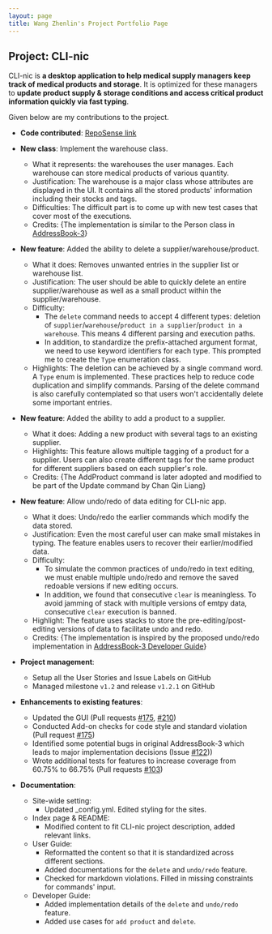 ```yaml
---
layout: page
title: Wang Zhenlin's Project Portfolio Page
---
```


## Project: CLI-nic

CLI-nic is **a desktop application to help medical supply managers keep track of medical products and storage**.
It is optimized for these managers to **update product supply & storage conditions and access critical product information quickly via fast typing**.

Given below are my contributions to the project.

* **Code contributed**: [RepoSense link](https://nus-cs2103-ay2021s1.github.io/tp-dashboard/#breakdown=true&search=criss-wang)

* **New class**: Implement the warehouse class.
  * What it represents: the warehouses the user manages. Each warehouse can store medical products of various quantity.
  * Justification: The warehouse is a major class whose attributes are displayed in the UI. It contains all the stored products' information including their stocks and tags.
  * Difficulties: The difficult part is to come up with new test cases that cover most of the executions.
  * Credits: {The implementation is similar to the Person class in [AddressBook-3](https://se-education.org/addressbook-level3/)}

* **New feature**: Added the ability to delete a supplier/warehouse/product.
  * What it does: Removes unwanted entries in the supplier list or warehouse list.
  * Justification: The user should be able to quickly delete an entire supplier/warehouse as well as a small product within the supplier/warehouse.
  * Difficulty:
    * The `delete` command needs to accept 4 different types: deletion of `supplier`/`warehouse`/`product in a supplier`/`product in a warehouse`. This means 4 different parsing and execution paths.
    * In addition, to standardize the prefix-attached argument format, we need to use keyword identifiers for each type. This prompted me to create the `Type` enumeration class.
  * Highlights: The deletion can be achieved by a single command word. A `Type` enum is implemented. These practices help to reduce code duplication and simplify commands.
  Parsing of the delete command is also carefully contemplated so that users won't accidentally delete some important entries.

* **New feature**: Added the ability to add a product to a supplier.
  * What it does: Adding a new product with several tags to an existing supplier.
  * Highlights: This feature allows multiple tagging of a product for a supplier. Users can also create different tags for the same product for different suppliers based on each supplier's role.
  * Credits: {The AddProduct command is later adopted and modified to be part of the Update command by Chan Qin Liang}

* **New feature**: Allow undo/redo of data editing for CLI-nic app.
  * What it does: Undo/redo the earlier commands which modify the data stored.
  * Justification: Even the most careful user can make small mistakes in typing. The feature enables users to recover their earlier/modified data.
  * Difficulty:
    * To simulate the common practices of undo/redo in text editing, we must enable multiple undo/redo and remove the saved redoable versions if new editing occurs.
    * In addition, we found that consecutive `clear` is meaningless. To avoid jamming of stack with multiple versions of emtpy data, consecutive `clear` execution is banned.
  * Highlight: The feature uses stacks to store the pre-editing/post-editing versions of data to facilitate undo and redo.
  * Credits: {The implementation is inspired by the proposed undo/redo implementation in [AddressBook-3 Developer Guide](https://se-education.org/addressbook-level3/DeveloperGuide.html)}

* **Project management**:
  * Setup all the User Stories and Issue Labels on GitHub
  * Managed milestone `v1.2` and release `v1.2.1` on GitHub

* **Enhancements to existing features**:
  * Updated the GUI (Pull requests [\#175](https://github.com/AY2021S1-CS2103-W14-4/tp/pull/175), [\#210](https://github.com/AY2021S1-CS2103-W14-4/tp/pull/210))
  * Conducted Add-on checks for code style and standard violation (Pull request [\#175](https://github.com/AY2021S1-CS2103-W14-4/tp/pull/175))
  * Identified some potential bugs in original AddressBook-3 which leads to major implementation decisions (Issue [\#122](https://github.com/AY2021S1-CS2103-W14-4/tp/issues/122)))
  * Wrote additional tests for features to increase coverage from 60.75% to 66.75% (Pull requests [\#103](https://github.com/AY2021S1-CS2103-W14-4/tp/pull/103))

* **Documentation**:
  * Site-wide setting:
    * Updated _config.yml. Edited styling for the sites.
  * Index page & README:
    * Modified content to fit CLI-nic project description, added relevant links.
  * User Guide:
    * Reformatted the content so that it is standardized across different sections.
    * Added documentations for the `delete` and `undo/redo` feature.
    * Checked for markdown violations. Filled in missing constraints for commands' input.
  * Developer Guide:
    * Added implementation details of the `delete` and `undo/redo` feature.
    * Added use cases for `add product` and `delete`.

